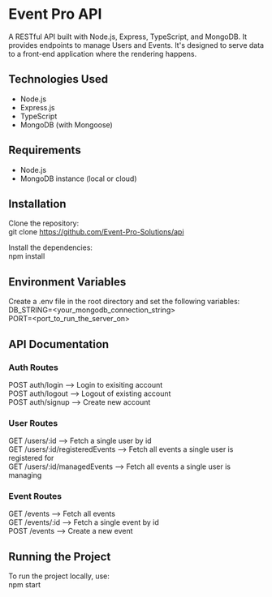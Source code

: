 # Event Pro API

A RESTful API built with Node.js, Express, TypeScript, and MongoDB. It provides endpoints to manage Users and Events. It's designed to serve data to a front-end application where the rendering happens.

## Technologies Used

-   Node.js
-   Express.js
-   TypeScript
-   MongoDB (with Mongoose)

## Requirements

-   Node.js
-   MongoDB instance (local or cloud)

## Installation

Clone the repository:  
git clone https://github.com/Event-Pro-Solutions/api

Install the dependencies:  
npm install

## Environment Variables

Create a .env file in the root directory and set the following variables:  
DB_STRING=<your_mongodb_connection_string>  
PORT=<port_to_run_the_server_on>

## API Documentation

### Auth Routes

POST auth/login --> Login to exisiting account  
POST auth/logout --> Logout of existing account  
POST auth/signup --> Create new account

### User Routes

GET /users/:id --> Fetch a single user by id  
GET /users/:id/registeredEvents --> Fetch all events a single user is registered for  
GET /users/:id/managedEvents --> Fetch all events a single user is managing

### Event Routes

GET /events --> Fetch all events  
GET /events/:id --> Fetch a single event by id  
POST /events --> Create a new event  


## Running the Project

To run the project locally, use:  
npm start
